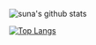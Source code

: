 <!--
# anuraghazra/github-readme-stats
# https://github.com/anuraghazra/github-readme-stats
-->
![suna's github stats](https://github-readme-stats.vercel.app/api?username=ghsable&show_icons=true&theme=chartreuse-dark)

[![Top Langs](https://github-readme-stats.vercel.app/api/top-langs/?username=ghsable&layout=compact)](https://github.com/anuraghazra/github-readme-stats)

<!--
**ghsable/ghsable** is a ✨ _special_ ✨ repository because its `README.md` (this file) appears on your GitHub profile.

Here are some ideas to get you started:

- 🔭 I’m currently working on ...
- 🌱 I’m currently learning ...
- 👯 I’m looking to collaborate on ...
- 🤔 I’m looking for help with ...
- 💬 Ask me about ...
- 📫 How to reach me: ...
- 😄 Pronouns: ...
- ⚡ Fun fact: ...
-->
